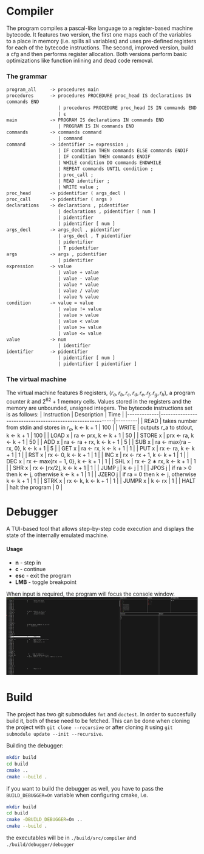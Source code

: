 # Compiler
The program compiles a pascal-like language to a register-based machine bytecode.
It features two version, the first one maps each of the variables to a place in memory
(i.e. spills all variables) and uses pre-defined registers for each of the bytecode instructions.
The second, improved version, build a cfg and then performs register allocation.
Both versions perform basic optimizations like function inlining and dead code removal.
### The grammar
```
program_all     -> procedures main
procedures      -> procedures PROCEDURE proc_head IS declarations IN commands END
                   | procedures PROCEDURE proc_head IS IN commands END
                   | ε
main            -> PROGRAM IS declarations IN commands END
                   | PROGRAM IS IN commands END
commands        -> commands command
                   | command
command         -> identifier := expression ;
                   | IF condition THEN commands ELSE commands ENDIF
                   | IF condition THEN commands ENDIF
                   | WHILE condition DO commands ENDWHILE
                   | REPEAT commands UNTIL condition ;
                   | proc_call ;
                   | READ identifier ;
                   | WRITE value ;
proc_head       -> pidentifier ( args_decl )
proc_call       -> pidentifier ( args )
declarations    -> declarations , pidentifier
                   | declarations , pidentifier [ num ]
                   | pidentifier
                   | pidentifier [ num ]
args_decl       -> args_decl , pidentifier
                   | args_decl , T pidentifier
                   | pidentifier
                   | T pidentifier
args            -> args , pidentifier
                   | pidentifier
expression      -> value
                   | value + value
                   | value - value
                   | value * value
                   | value / value
                   | value % value
condition       -> value = value
                   | value != value
                   | value > value
                   | value < value
                   | value >= value
                   | value <= value
value           -> num
                   | identifier
identifier      -> pidentifier
                   | pidentifier [ num ]
                   | pidentifier [ pidentifier ]
```
### The virtual machine
The virtual machine features 8 registers, $(r_a, r_b, r_c, r_d, r_e, r_f, r_g, r_h)$, a program counter $k$
and $2^{62} + 1$ memory cells.
Values stored in the registers and the memory are unbounded, unsigned integers.
The bytecode instructions set is as follows:
| Instruction | Description                                               | Time    |
|-------------|-----------------------------------------------------------|---------|
| READ        | takes number from stdin and stores in $r_a$, k ← k + 1    | 100     |
| WRITE       | outputs r_a to stdout, k ← k + 1                          | 100     |
| LOAD x      | ra ← prx, k ← k + 1                                       | 50      |
| STORE x     | prx ← ra, k ← k + 1                                       | 50      |
| ADD x       | ra ← ra + rx, k ← k + 1                                   | 5       |
| SUB x       | ra ← max{ra − rx, 0}, k ← k + 1                           | 5       |
| GET x       | ra ← rx, k ← k + 1                                        | 1       |
| PUT x       | rx ← ra, k ← k + 1                                        | 1       |
| RST x       | rx ← 0, k ← k + 1                                         | 1       |
| INC x       | rx ← rx + 1, k ← k + 1                                    | 1       |
| DEC x       | rx ← max{rx − 1, 0}, k ← k + 1                            | 1       |
| SHL x       | rx ← 2 ∗ rx, k ← k + 1                                    | 1       |
| SHR x       | rx ← ⌊rx/2⌋, k ← k + 1                                    | 1       |
| JUMP j      | k ← j                                                     | 1       |
| JPOS j      | if ra > 0 then k ← j, otherwise k ← k + 1                 | 1       |
| JZERO j     | if ra = 0 then k ← j, otherwise k ← k + 1                 | 1       |
| STRK x      | rx ← k, k ← k + 1                                         | 1       |
| JUMPR x     | k ← rx                                                    | 1       |
| HALT        | halt the program                                          | 0       |

# Debugger
A TUI-based tool that allows step-by-step code execution and displays the state of the internally emulated machine.
#### Usage
- **n**   - step in
- **c**   - continue
- **esc** - exit the program
- **LMB** - toggle breakpoint

When input is required, the program will focus the console window.
![Debugger](./readme/debugger_screenshot.png)

# Build
The project has two git submodules `fmt` and `doctest`. In order to succesfully build it, both of these need to be fetched.
This can be done when cloning the project with `git clone --recursive` or after cloning it using `git submodule update --init --recursive`.

Building the debugger:
```bash
mkdir build
cd build
cmake ..
cmake --build .
```
if you want to build the debugger as well, you have to pass the `BUILD_DEBUGGER=On` variable
when configuring cmake, i.e.
```bash
mkdir build
cd build
cmake -DBUILD_DEBUGGER=On ..
cmake --build .
```
the executables will be in `./build/src/compiler` and `./build/debugger/debugger`
